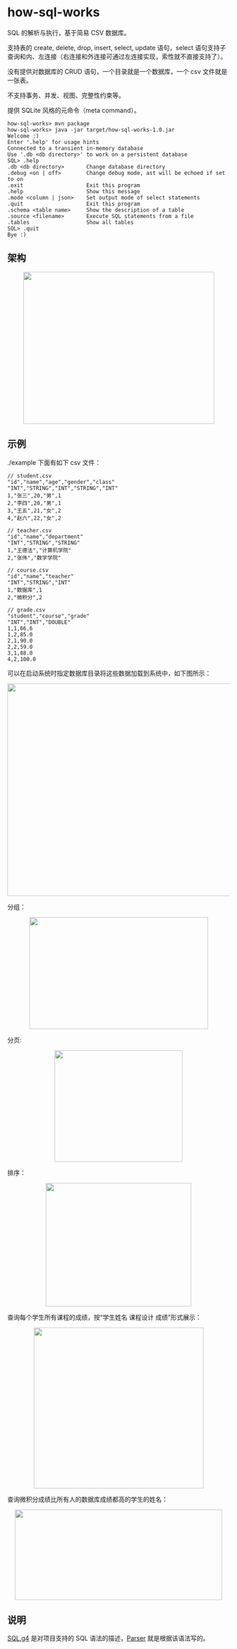 # how-sql-works

SQL 的解析与执行，基于简易 CSV 数据库。

支持表的 create, delete, drop, insert, select, update 语句，select 语句支持子查询和内、左连接（右连接和外连接可通过左连接实现，索性就不直接支持了）。

没有提供对数据库的 CRUD 语句，一个目录就是一个数据库，一个 csv 文件就是一张表。

不支持事务、并发、视图、完整性约束等。

提供 SQLite 风格的元命令（meta command）。

```
how-sql-works> mvn package
how-sql-works> java -jar target/how-sql-works-1.0.jar
Welcome :)
Enter '.help' for usage hints
Connected to a transient in-memory database
Use '.db <db directory>' to work on a persistent database
SQL> .help
.db <db directory>       Change database directory
.debug <on | off>        Change debug mode, ast will be echoed if set to on
.exit                    Exit this program
.help                    Show this message
.mode <column | json>    Set output mode of select statements
.quit                    Exit this program
.schema <table name>     Show the description of a table
.source <filename>       Execute SQL statements from a file
.tables                  Show all tables
SQL> .quit
Bye :)
```

## 架构

<p align="center">
<img src="./imgs/arch.png" width="433px" height="345px" />
</p>

## 示例

./example 下面有如下 csv 文件：

```
// student.csv
"id","name","age","gender","class"
"INT","STRING","INT","STRING","INT"
1,"张三",20,"男",1
2,"李四",20,"男",1
3,"王五",21,"女",2
4,"赵六",22,"女",2

// teacher.csv
"id","name","department"
"INT","STRING","STRING"
1,"王德法","计算机学院"
2,"张伟","数学学院"

// course.csv
"id","name","teacher"
"INT","STRING","INT"
1,"数据库",1
2,"微积分",2

// grade.csv
"student","course","grade"
"INT","INT","DOUBLE"
1,1,66.6
1,2,85.0
2,1,90.0
2,2,59.0
3,1,88.0
4,2,100.0

```

可以在启动系统时指定数据库目录将这些数据加载到系统中，如下图所示：

<p align="center">
<img src="./imgs/load.png" width="511px" height="482px" />
</p>

分组：

<p align="center">
<img src="./imgs/group.png" width="405px" height="254px" />
</p>


分页:

<p align="center">
<img src="./imgs/page.png" width="290px" height="253px" />
</p>


排序：

<p align="center">
<img src="./imgs/order.png" width="330px" height="280px" />
</p>

查询每个学生所有课程的成绩，按“学生姓名 课程设计 成绩”形式展示：

<p align="center">
<img src="./imgs/grade1.png" width="385px" height="365px" />
</p>

查询微积分成绩比所有人的数据库成绩都高的学生的姓名：

<p align="center">
<img src="./imgs/grade2.png" width="470px" height="205px" />
</p>

## 说明

[SQL.g4](./SQL.g4) 是对项目支持的 SQL 语法的描述，[Parser](./src/main/java/com/github/afkbrb/sql/Parser.java) 就是根据该语法写的。